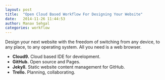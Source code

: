 ```yaml
---
layout: post
title:  "Open Cloud Based Workflow For Designing Your Website"
date:   2014-11-26 11:44:53
author: Manav Sehgal
categories: workflow
---
```


Design your next website with the freedom of switching from any device, to any place, to any operating system. All you need is a web browser.

- **Cloud9.** Cloud based IDE for development.
- **GitHub.** Open source and Pages.
- **Jekyll.** Static website content management for GitHub.
- **Trello.** Planning, collaborating.
